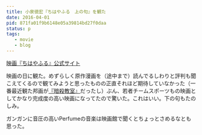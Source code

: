 ```yaml
---
title: 小泉徳宏『ちはやふる　上の句』を観た
date: 2016-04-01
pid: 871fa01f9b6148e05a39814bd27f0daa
status: p
tags:
   - movie
   - blog
---
```


[映画『ちはやふる』公式サイト][1]

映画の日に観た。めずらしく原作漫画を（途中まで）読んでるしわりと評判も聞こえてくるので観てみようと思ったものの正直それほど期待していなかった（一番最近観た邦画が[『暗殺教室』]()だったし）ぶん、若者チームスポーツもの映画としてかなり完成度の高い映画になってたので驚いた。これはいい。下の句もたのしみ。

ガンガンに音圧の高いPerfumeの音楽は映画館で聞くとちょっとさめるなとも思った。

[1]:	http://chihayafuru-movie.com/%20
